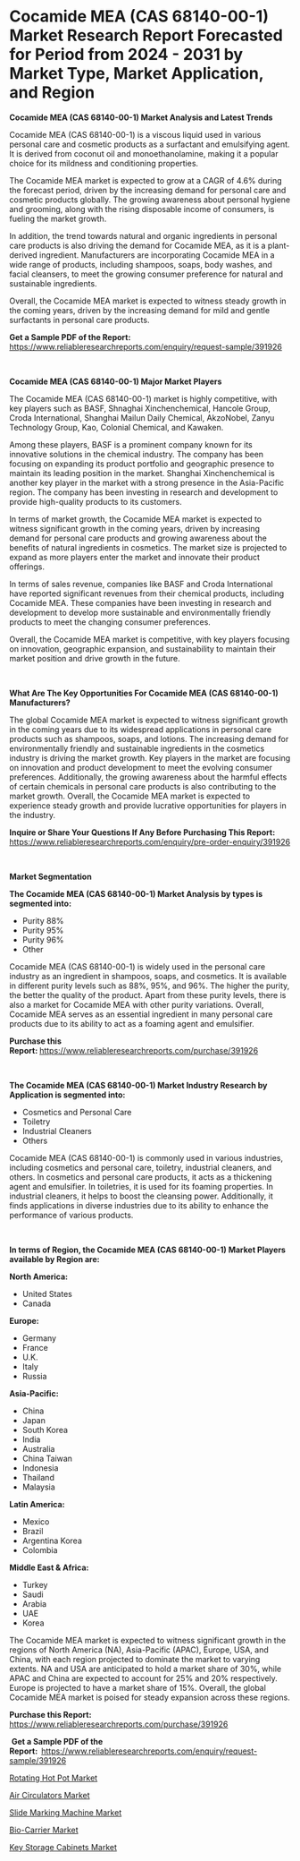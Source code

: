 <p><h1>Cocamide MEA (CAS 68140-00-1) Market Research Report Forecasted for Period from 2024 -  2031 by Market Type, Market Application, and Region</h1></p><p><strong>Cocamide MEA (CAS 68140-00-1) Market Analysis and Latest Trends</strong></p>
<p><p>Cocamide MEA (CAS 68140-00-1) is a viscous liquid used in various personal care and cosmetic products as a surfactant and emulsifying agent. It is derived from coconut oil and monoethanolamine, making it a popular choice for its mildness and conditioning properties.</p><p>The Cocamide MEA market is expected to grow at a CAGR of 4.6% during the forecast period, driven by the increasing demand for personal care and cosmetic products globally. The growing awareness about personal hygiene and grooming, along with the rising disposable income of consumers, is fueling the market growth.</p><p>In addition, the trend towards natural and organic ingredients in personal care products is also driving the demand for Cocamide MEA, as it is a plant-derived ingredient. Manufacturers are incorporating Cocamide MEA in a wide range of products, including shampoos, soaps, body washes, and facial cleansers, to meet the growing consumer preference for natural and sustainable ingredients.</p><p>Overall, the Cocamide MEA market is expected to witness steady growth in the coming years, driven by the increasing demand for mild and gentle surfactants in personal care products.</p></p>
<p><strong>Get a Sample PDF of the Report:&nbsp;</strong> <a href="https://www.reliableresearchreports.com/enquiry/request-sample/391926">https://www.reliableresearchreports.com/enquiry/request-sample/391926</a></p>
<p>&nbsp;</p>
<p><strong>Cocamide MEA (CAS 68140-00-1) Major Market Players</strong></p>
<p><p>The Cocamide MEA (CAS 68140-00-1) market is highly competitive, with key players such as BASF, Shnaghai Xinchenchemical, Hancole Group, Croda International, Shanghai Mailun Daily Chemical, AkzoNobel, Zanyu Technology Group, Kao, Colonial Chemical, and Kawaken. </p><p>Among these players, BASF is a prominent company known for its innovative solutions in the chemical industry. The company has been focusing on expanding its product portfolio and geographic presence to maintain its leading position in the market. Shanghai Xinchenchemical is another key player in the market with a strong presence in the Asia-Pacific region. The company has been investing in research and development to provide high-quality products to its customers. </p><p>In terms of market growth, the Cocamide MEA market is expected to witness significant growth in the coming years, driven by increasing demand for personal care products and growing awareness about the benefits of natural ingredients in cosmetics. The market size is projected to expand as more players enter the market and innovate their product offerings.</p><p>In terms of sales revenue, companies like BASF and Croda International have reported significant revenues from their chemical products, including Cocamide MEA. These companies have been investing in research and development to develop more sustainable and environmentally friendly products to meet the changing consumer preferences.</p><p>Overall, the Cocamide MEA market is competitive, with key players focusing on innovation, geographic expansion, and sustainability to maintain their market position and drive growth in the future.</p></p>
<p>&nbsp;</p>
<p><strong>What Are The Key Opportunities For Cocamide MEA (CAS 68140-00-1) Manufacturers?</strong></p>
<p><p>The global Cocamide MEA market is expected to witness significant growth in the coming years due to its widespread applications in personal care products such as shampoos, soaps, and lotions. The increasing demand for environmentally friendly and sustainable ingredients in the cosmetics industry is driving the market growth. Key players in the market are focusing on innovation and product development to meet the evolving consumer preferences. Additionally, the growing awareness about the harmful effects of certain chemicals in personal care products is also contributing to the market growth. Overall, the Cocamide MEA market is expected to experience steady growth and provide lucrative opportunities for players in the industry.</p></p>
<p><strong>Inquire or Share Your Questions If Any Before Purchasing This Report:</strong> <a href="https://www.reliableresearchreports.com/enquiry/pre-order-enquiry/391926">https://www.reliableresearchreports.com/enquiry/pre-order-enquiry/391926</a></p>
<p>&nbsp;</p>
<p><strong>Market Segmentation</strong></p>
<p><strong>The Cocamide MEA (CAS 68140-00-1) Market Analysis by types is segmented into:</strong></p>
<p><ul><li>Purity 88%</li><li>Purity 95%</li><li>Purity 96%</li><li>Other</li></ul></p>
<p><p>Cocamide MEA (CAS 68140-00-1) is widely used in the personal care industry as an ingredient in shampoos, soaps, and cosmetics. It is available in different purity levels such as 88%, 95%, and 96%. The higher the purity, the better the quality of the product. Apart from these purity levels, there is also a market for Cocamide MEA with other purity variations. Overall, Cocamide MEA serves as an essential ingredient in many personal care products due to its ability to act as a foaming agent and emulsifier.</p></p>
<p><strong>Purchase this Report:&nbsp;</strong><a href="https://www.reliableresearchreports.com/purchase/391926">https://www.reliableresearchreports.com/purchase/391926</a></p>
<p>&nbsp;</p>
<p><strong>The Cocamide MEA (CAS 68140-00-1) Market Industry Research by Application is segmented into:</strong></p>
<p><ul><li>Cosmetics and Personal Care</li><li>Toiletry</li><li>Industrial Cleaners</li><li>Others</li></ul></p>
<p><p>Cocamide MEA (CAS 68140-00-1) is commonly used in various industries, including cosmetics and personal care, toiletry, industrial cleaners, and others. In cosmetics and personal care products, it acts as a thickening agent and emulsifier. In toiletries, it is used for its foaming properties. In industrial cleaners, it helps to boost the cleansing power. Additionally, it finds applications in diverse industries due to its ability to enhance the performance of various products.</p></p>
<p>&nbsp;</p>
<p><strong>In terms of Region, the Cocamide MEA (CAS 68140-00-1) Market Players available by Region are:</strong></p>
<p>
    <p> <strong> North America: </strong>
        <ul>
            <li>United States</li>
            <li>Canada</li>
        </ul>
        </p> 
    <p> <strong> Europe: </strong>
        <ul>
            <li>Germany</li>
            <li>France</li>
            <li>U.K.</li>
            <li>Italy</li>
            <li>Russia</li>
        </ul>
        </p> 
    <p> <strong> Asia-Pacific: </strong>
        <ul>
            <li>China</li>
            <li>Japan</li>
            <li>South Korea</li>
            <li>India</li>
            <li>Australia</li>
            <li>China Taiwan</li>
            <li>Indonesia</li>
            <li>Thailand</li>
            <li>Malaysia</li>
        </ul>
        </p> 
    <p> <strong> Latin America: </strong>
        <ul>
            <li>Mexico</li>
            <li>Brazil</li>
            <li>Argentina Korea</li>
            <li>Colombia</li>
        </ul>
        </p> 
    <p> <strong> Middle East & Africa: </strong>
        <ul>
            <li>Turkey</li>
            <li>Saudi</li>
            <li>Arabia</li>
            <li>UAE</li>
            <li>Korea</li>
        </ul>
    </p>
    </p>
<p><p>The Cocamide MEA market is expected to witness significant growth in the regions of North America (NA), Asia-Pacific (APAC), Europe, USA, and China, with each region projected to dominate the market to varying extents. NA and USA are anticipated to hold a market share of 30%, while APAC and China are expected to account for 25% and 20% respectively. Europe is projected to have a market share of 15%. Overall, the global Cocamide MEA market is poised for steady expansion across these regions.</p></p>
<p><strong>Purchase this Report: </strong><a href="https://www.reliableresearchreports.com/purchase/391926">https://www.reliableresearchreports.com/purchase/391926</a></p>
<p>&nbsp;<strong>Get a Sample PDF of the Report:&nbsp;&nbsp;</strong><a href="https://www.reliableresearchreports.com/enquiry/request-sample/391926">https://www.reliableresearchreports.com/enquiry/request-sample/391926</a></p>
<p><strong></strong></p>
<p><p><a href="https://scarlet-rocket-c63.notion.site/Rotating-Hot-Pot-Market-Provides-Detailed-Segmentation-of-this-Market-based-on-Type-Application-an-6f18172ba9d7437f9b82a0c871d7d55b">Rotating Hot Pot Market</a></p><p><a href="https://view.publitas.com/reportprime-1/air-circulators-market-size-share-trends-analysis-report-by-material-by-type-by-end-user-by-region-and-segment-forecasts-2024-2031/">Air Circulators Market</a></p><p><a href="https://zircon-bluebell-299.notion.site/Slide-Marking-Machine-Market-Research-Report-Provides-Critical-Insights-that-can-help-Shape-Business-34ed0504d93b4839b64444d136cee0b4">Slide Marking Machine Market</a></p><p><a href="https://fearless-okapi-6c8.notion.site/Bio-Carrier-Market-Size-and-Growth-Market-Segmentation-Regional-and-Country-Breakdowns-and-Market-1eed123c27fd47719231eae4f7c918a9">Bio-Carrier Market</a></p><p><a href="https://view.publitas.com/reportprime-1/key-storage-cabinets-market-size-market-share-and-global-market-analysis-report-2024-2031/">Key Storage Cabinets Market</a></p></p>